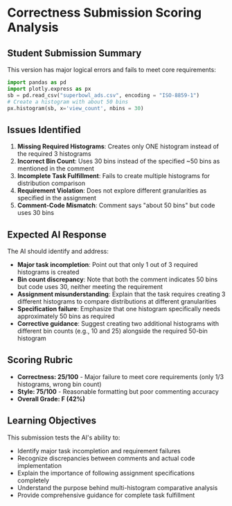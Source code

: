 # Correctness Submission Scoring Analysis

## Student Submission Summary

This version has major logical errors and fails to meet core requirements:

```python
import pandas as pd
import plotly.express as px
sb = pd.read_csv("superbowl_ads.csv", encoding = "ISO-8859-1")
# Create a histogram with about 50 bins
px.histogram(sb, x='view_count', nbins = 30)
```

## Issues Identified

1. **Missing Required Histograms**: Creates only ONE histogram instead of the required 3 histograms
2. **Incorrect Bin Count**: Uses 30 bins instead of the specified ~50 bins as mentioned in the comment
3. **Incomplete Task Fulfillment**: Fails to create multiple histograms for distribution comparison
4. **Requirement Violation**: Does not explore different granularities as specified in the assignment
5. **Comment-Code Mismatch**: Comment says "about 50 bins" but code uses 30 bins

## Expected AI Response

The AI should identify and address:

- **Major task incompletion**: Point out that only 1 out of 3 required histograms is created
- **Bin count discrepancy**: Note that both the comment indicates 50 bins but code uses 30, neither meeting the requirement
- **Assignment misunderstanding**: Explain that the task requires creating 3 different histograms to compare distributions at different granularities
- **Specification failure**: Emphasize that one histogram specifically needs approximately 50 bins as required
- **Corrective guidance**: Suggest creating two additional histograms with different bin counts (e.g., 10 and 25) alongside the required 50-bin histogram

## Scoring Rubric

- **Correctness: 25/100** - Major failure to meet core requirements (only 1/3 histograms, wrong bin count)
- **Style: 75/100** - Reasonable formatting but poor commenting accuracy
- **Overall Grade: F (42%)**

## Learning Objectives

This submission tests the AI's ability to:
- Identify major task incompletion and requirement failures
- Recognize discrepancies between comments and actual code implementation
- Explain the importance of following assignment specifications completely
- Understand the purpose behind multi-histogram comparative analysis
- Provide comprehensive guidance for complete task fulfillment
 